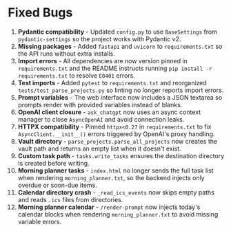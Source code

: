 # Fixed Bugs

1. **Pydantic compatibility** - Updated `config.py` to use `BaseSettings` from `pydantic-settings` so the project works with Pydantic v2.
2. **Missing packages** - Added `fastapi` and `uvicorn` to `requirements.txt` so the API runs without extra installs.
3. **Import errors** - All dependencies are now version pinned in `requirements.txt` and the README instructs running `pip install -r requirements.txt` to resolve `E0401` errors.
4. **Test imports** - Added `pytest` to `requirements.txt` and reorganized `tests/test_parse_projects.py` so linting no longer reports import errors.
5. **Prompt variables** - The web interface now includes a JSON textarea so prompts render with provided variables instead of blanks.
6. **OpenAI client closure** - `ask_chatgpt` now uses an async context manager to close `AsyncOpenAI` and avoid connection leaks.
7. **HTTPX compatibility** - Pinned `httpx<0.27` in `requirements.txt` to fix `AsyncClient.__init__()` errors triggered by OpenAI's proxy handling.
8. **Vault directory** - `parse_projects.parse_all_projects` now creates the vault path and returns an empty list when it doesn't exist.
9. **Custom task path** - `tasks.write_tasks` ensures the destination directory is created before writing.
10. **Morning planner tasks** - `index.html` no longer sends the full task list when rendering `morning_planner.txt`, so the backend injects only overdue or soon-due items.
11. **Calendar directory crash** - `_read_ics_events` now skips empty paths and reads `.ics` files from directories.
12. **Morning planner calendar** - `/render-prompt` now injects today's calendar blocks when rendering `morning_planner.txt` to avoid missing variable errors.

